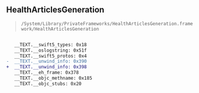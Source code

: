 ## HealthArticlesGeneration

> `/System/Library/PrivateFrameworks/HealthArticlesGeneration.framework/HealthArticlesGeneration`

```diff

   __TEXT.__swift5_types: 0x18
   __TEXT.__oslogstring: 0x51f
   __TEXT.__swift5_protos: 0x4
-  __TEXT.__unwind_info: 0x390
+  __TEXT.__unwind_info: 0x398
   __TEXT.__eh_frame: 0x378
   __TEXT.__objc_methname: 0x185
   __TEXT.__objc_stubs: 0x20

```
